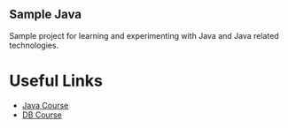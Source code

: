 Sample Java
-----------

Sample project for learning and experimenting with Java and Java related technologies.

# Useful Links

* [Java Course](https://github.com/qala-io/java-course)
* [DB Course](https://github.com/qala-io/db-course)
